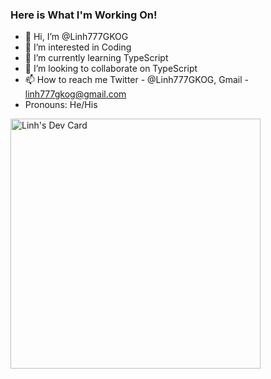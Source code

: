 ### Here is What I'm Working On!


- 👋 Hi, I’m @Linh777GKOG
- 👀 I’m interested in Coding
- 🌱 I’m currently learning TypeScript
- 💞️ I’m looking to collaborate on TypeScript
- 📫 How to reach me Twitter - @Linh777GKOG, Gmail - linh777gkog@gmail.com
- Pronouns: He/His 


<a href="https://app.daily.dev/Linh777"><img src="https://api.daily.dev/devcards/674a92f240204671a3b01652514928a1.png?r=9ob" width="400" alt="Linh's Dev Card"/></a>
